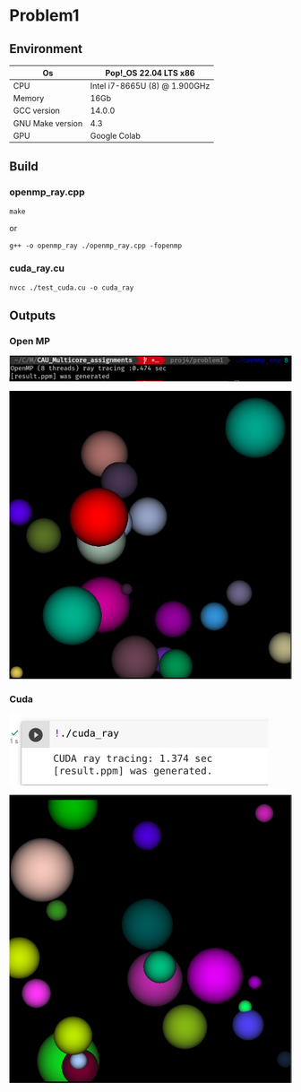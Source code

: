 # Problem1

## Environment

| Os               | Pop!_OS 22.04 LTS x86         |
|------------------|-------------------------------|
| CPU              | Intel i7-8665U (8) @ 1.900GHz |
| Memory           | 16Gb                          |
| GCC version      | 14.0.0                        |
| GNU Make version | 4.3                           |
| GPU              | Google Colab                  |

## Build

### openmp_ray.cpp

```shell
make
```

or

```shell
g++ -o openmp_ray ./openmp_ray.cpp -fopenmp
```

### cuda_ray.cu

```shell
nvcc ./test_cuda.cu -o cuda_ray
```

## Outputs

### Open MP

![open mp](.images/result_openmp.png)

![open mp](.images/result_openmp_png.png)

### Cuda

![cuda](.images/result_cuda.png)

![cuda](.images/result_cuda_png.png)